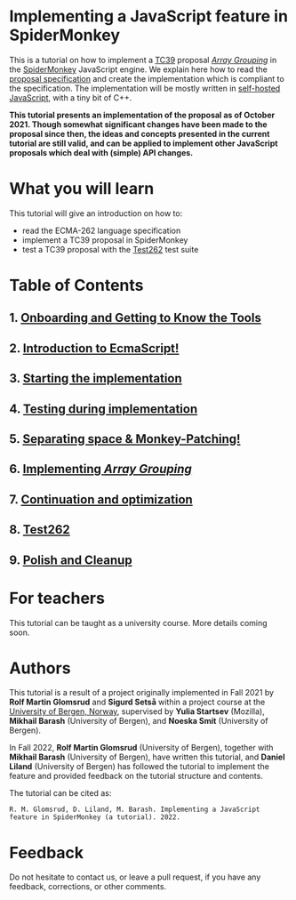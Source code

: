 # Implementing a JavaScript feature in SpiderMonkey


This is a tutorial on how to implement a [TC39](https://tc39.es/) proposal [_Array Grouping_](https://github.com/tc39/proposal-array-grouping) in the [SpiderMonkey](https://spidermonkey.dev/) JavaScript engine. We explain here how to read the [proposal specification](https://tc39.es/proposal-array-grouping/) and create the implementation which is compliant to the specification. 
The implementation will be mostly written in [self-hosted JavaScript](http://udn.realityripple.com/docs/Mozilla/Projects/SpiderMonkey/Internals/self-hosting), with a tiny bit of C++.

**This tutorial presents an implementation of the proposal as of October 2021. Though somewhat significant changes have been made to the proposal since then, the ideas and concepts presented in the current tutorial are still valid, and can be applied to implement other JavaScript proposals which deal with (simple) API changes.**


# What you will learn

This tutorial will give an introduction on how to:
- read the ECMA-262 language specification
- implement a TC39 proposal in SpiderMonkey
- test a TC39 proposal with the [Test262](https://github.com/tc39/test262) test suite


# Table of Contents

## 1. [Onboarding and Getting to Know the Tools](./Modules/Module%201/Module1.md)
## 2. [Introduction to EcmaScript!](./Modules/Module%202/Module2.md)
## 3. [Starting the implementation](./Modules/Module%203/Module3.md)
## 4. [Testing during implementation](./Modules/Module%204/Module4.md)
## 5. [Separating space & Monkey-Patching!](./Modules/Module%205/Module5.md)
## 6. [Implementing _Array Grouping_](./Modules/Module%206/Module6.md)
## 7. [Continuation and optimization](./Modules/Module%207/Module7.md)
## 8. [Test262](./Modules/Module%208/Module8.md)
## 9. [Polish and Cleanup](./Modules/Module%209/Module9.md)


# For teachers

This tutorial can be taught as a university course. More details coming soon.

# Authors

This tutorial is a result of a project originally implemented in Fall 2021 by **Rolf Martin Glomsrud** and **Sigurd Setså** within a project course at the [University of Bergen, Norway](https://www.uib.no/en/ii), supervised by **Yulia Startsev** (Mozilla), **Mikhail Barash** (University of Bergen), and **Noeska Smit** (University of Bergen).

In Fall 2022, **Rolf Martin Glomsrud** (University of Bergen), together with **Mikhail Barash** (University of Bergen), have written this tutorial, and **Daniel Liland** (University of Bergen) has followed the tutorial to implement the feature and provided feedback on the tutorial structure and contents.

The tutorial can be cited as:
```
R. M. Glomsrud, D. Liland, M. Barash. Implementing a JavaScript feature in SpiderMonkey (a tutorial). 2022.
```

# Feedback

Do not hesitate to contact us, or leave a pull request, if you have any feedback, corrections, or other comments.

